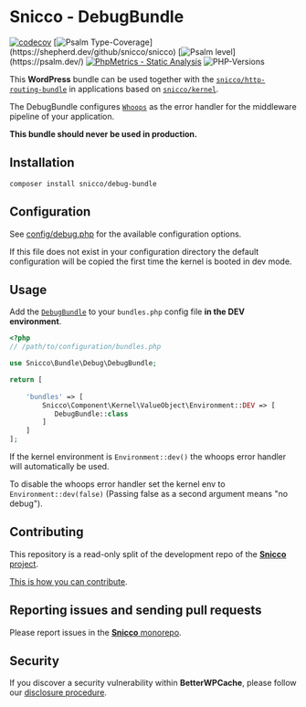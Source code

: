 # Snicco - DebugBundle

[![codecov](https://img.shields.io/badge/Coverage-100%25-success
)](https://codecov.io/gh/sniccowp/sniccowp)
[![Psalm Type-Coverage](https://shepherd.dev/github/snicco/snicco/coverage.svg?)](https://shepherd.dev/github/snicco/snicco)
[![Psalm level](https://shepherd.dev/github/snicco/snicco/level.svg?)](https://psalm.dev/)
[![PhpMetrics - Static Analysis](https://img.shields.io/badge/PhpMetrics-Static_Analysis-2ea44f)](https://snicco.github.io/snicco/phpmetrics/DebugBundle/index.html)
![PHP-Versions](https://img.shields.io/badge/PHP-%5E7.4%7C%5E8.0%7C%5E8.1-blue)

This **WordPress** bundle can be used together with the [`snicco/http-routing-bundle`](https://github.com/snicco/http-routing-bundle) in applications based on [`snicco/kernel`](https://github.com/snicco/kernel).

The DebugBundle configures [`Whoops`](https://github.com/filp/whoops) as the error handler for the middleware pipeline of your application.

**This bundle should never be used in production.**

## Installation

```shell
composer install snicco/debug-bundle
```

## Configuration

See [config/debug.php](config/debug.php) for the available configuration options.

If this file does not exist in your configuration directory the default configuration will be copied
the first time the kernel is booted in dev mode.

## Usage

Add the [`DebugBundle`](src/DebugBundle.php) to your `bundles.php`
config file **in the DEV environment**.

```php
<?php
// /path/to/configuration/bundles.php

use Snicco\Bundle\Debug\DebugBundle;

return [
    
    'bundles' => [
        Snicco\Component\Kernel\ValueObject\Environment::DEV => [
           DebugBundle::class
        ]   
    ]   
];

```

If the kernel environment is `Environment::dev()` the whoops error handler will automatically be used.

To disable the whoops error handler set the kernel env to `Environment::dev(false)` (Passing false as a second argument means "no debug").

## Contributing

This repository is a read-only split of the development repo of the [**Snicco** project](https://github.com/snicco/snicco).

[This is how you can contribute](https://github.com/snicco/snicco/blob/master/CONTRIBUTING.md).

## Reporting issues and sending pull requests

Please report issues in the
[**Snicco** monorepo](https://github.com/snicco/snicco/blob/master/CONTRIBUTING.md##using-the-issue-tracker).

## Security

If you discover a security vulnerability within **BetterWPCache**, please follow
our [disclosure procedure](https://github.com/snicco/snicco/blob/master/SECURITY.md).
